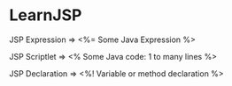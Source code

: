 # LearnJSP

JSP Expression => <%= Some Java Expression %>

JSP Scriptlet => <% Some Java code: 1 to many lines %>

JSP Declaration => <%! Variable or method declaration %>
